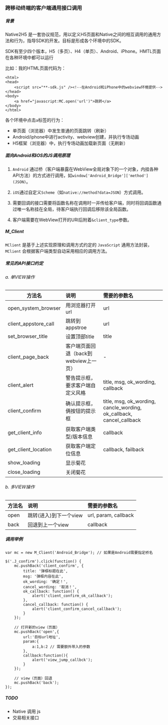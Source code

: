 ### 跨移动终端的客户端通用接口调用

##### 背景

Native2H5 是一套协议规范，用以定义H5页面和Native之间的相互调用的通用方法和行为，指导SDK的开发。目标是形成各个环境中的SDK。

SDK有至少四个版本，H5（多页）、H4（单页）、Android、iPhone。HMTL页面在各种环境中都可以运行

比如：我的HTML页面代码为：

	<html>
	<head>
		<script src="**-sdk.js" /><!--在Android和iPhone中的webview环境提供-->
	</head>
	<body>
		<a href="javascript:MC.open('url')">跳转</a>
	</body>
	</html>

各个环境中点击`a`标签的行为：

- 单页面（浏览器）中发生普通的页面跳转（刷新）
- Android/iphone中进行activity、webview创建，并执行专场动画
- H5框架（浏览器）中，执行专场动画加载新页面（无刷新）

##### 面向Android和iOS的JS调用原理

1. `Android` 通过桥（客户端暴露在WebView全局对象下的一个对象，内挂各种API方法）的方式进行调用，如`window['Android_Bridge']['method'](JSON)`。

2. `iOS`通过自定义`Scheme`（如`native://method?data=JSON`）方式调用。

3. 需要回调的接口需要将函数名称在调用时一并传给客户端，同时将回调函数通过唯一名称挂在全局，待客户端执行回调后移除该全局函数。
4. 客户端需要在WebView打开的URI后附着`&client_type`参数。

##### M_Client

`MClient` 是基于上述实现原理和调用方式约定的 `JavaScript` 通用方法封装，`MClient` 会根据客户端类型自动采用相应的调用方法。

##### 常见的API接口约定

###### a. 单VIEW操作

| 方法名                 |说明				 | 需要的参数名         |
| -----------------------|:------------------|:-------------------|
| open_system_browser    |用浏览器打开url 		|url                |
| client_appstore_call   |跳转到appstroe 		|url                |
| set_browser_title      |设置顶部title			 |title              |
| client_page_back       |客户端页面回退（back到webview上一页） |-                  |
| client_alert           |警告提示框，要求客户端自定义风格 |title, msg, ok_wording, callback |
| client_confirm         |确认提示框，俩按钮的提示框 |title, msg, ok_wording, cancle_wording, ok_callback, cancel_callback |
| get_client_info        |获取客户端类型/版本信息 |callback           |
| get_client_location    |获取客户端定位信息 |callback, failback |
| show_loading    			|显示菊花  | |
| close_loading    			|关闭菊花  | |

###### b. 多VIEW操作

| 方法名                 |说明				 | 需要的参数名         |
| -----------------------|:------------------|:-------------------|
| open      		      |跳转(进入)到下一个view	|url, param, callback   	 |
| back		              |回退到上一个view			|callback      			     |

##### 调用举例

```
var mc = new M_Client('Android_Bridge'); // 如果是Android需要指定桥名

$('.J_confirm').click(function() {
    mc.pushBack('client_confirm', {
        title: '弹框标题在此',
        msg: '弹框内容在此',
        ok_wording: '确定！',
        cancel_wording: '取消！',
        ok_callback: function() {
            alert('client_confirm_ok_callback');
        },
        cancel_callback: function() {
            alert('client_confirm_cancel_callback');
        }
    });

	// 打开新的view（页面）
    mc.pushBack('open',{
        url:'目标url地址',
        param:{
            a:1,b:2 // 需要额外带入的参数
        },
        callback:function(){
            alert('view_jump_callbck');
        }
    });

	// view（页面）回退
	mc.pushBack('back');
});
```

##### TODO

- Native 调用 js
- 交易相关接口
